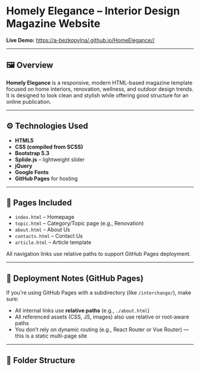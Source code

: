 # Homely Elegance – Interior Design Magazine Website

**Live Demo:** [https://a-bezkopylna/.github.io/HomeElegance//](https://a-bezkopylna/.github.io/HomeElegance/)

---

## 🖼 Overview

**Homely Elegance** is a responsive, modern HTML-based magazine template focused on home interiors, renovation, wellness, and outdoor design trends. It is designed to look clean and stylish while offering good structure for an online publication.

---

## ⚙️ Technologies Used

- **HTML5**
- **CSS (compiled from SCSS)**
- **Bootstrap 5.3**
- **Splide.js** – lightweight slider
- **jQuery**
- **Google Fonts**
- **GitHub Pages** for hosting

---

## 📂 Pages Included

- `index.html` – Homepage  
- `topic.html` – Category/Topic page (e.g., Renovation)  
- `about.html` – About Us  
- `contacts.html` – Contact Us  
- `article.html` – Article template  

All navigation links use relative paths to support GitHub Pages deployment.

---

## 🚀 Deployment Notes (GitHub Pages)

If you're using GitHub Pages with a subdirectory (like `/interchange/`), make sure:

- All internal links use **relative paths** (e.g., `./about.html`)
- All referenced assets (CSS, JS, images) also use relative or root-aware paths
- You don’t rely on dynamic routing (e.g., React Router or Vue Router) — this is a static multi-page site

---

## 📁 Folder Structure

